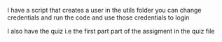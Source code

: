 I have a script that creates a user in the utils folder you can change credentials and run the code and use those credentials to login

I also have the quiz i.e the first part part of the assigment in the quiz file